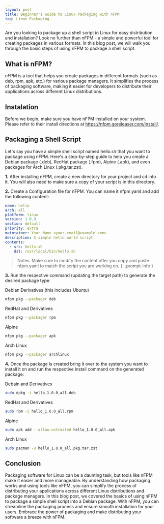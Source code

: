 ```yaml
---
layout: post  
title: Beginner's Guide to Linux Packaging with nFPM
tag: Linux Packaging
---
```


Are you looking to package up a shell script in Linux for easy distribution and installation? Look no further than nFPM - a simple and powerful tool for creating packages in various formats. In this blog post, we will walk you through the basic steps of using nFPM to package a shell script.

## What is nFPM?
nFPM is a tool that helps you create packages in different formats (such as deb, rpm, apk, etc.) for various package managers. It simplifies the process of packaging software, making it easier for developers to distribute their applications across different Linux distributions.

## Instalation
Before we begin, make sure you have nFPM installed on your system. Please refer to their install directions at https://nfpm.goreleaser.com/install/.

## Packaging a Shell Script

Let's say you have a simple shell script named hello.sh that you want to package using nFPM. Here's a step-by-step guide to help you create a Debian package (.deb), RedHat package (.fpm), Alpine (.apk), and even packages for Arch Linux (.pkg.tar.zst).

**1.** After installing nFPM, create a new directory for your project and cd into it. You will also need to make sure a copy of your script is in this directory.

**2.** Create a Configuration file for nFPM. You can name it nfpm.yaml and add the following content:

```yaml
name: hello
arch: all
platform: linux
version: 1.0.0
section: default
priority: extra
maintainer: Your Name <your.email@example.com>
description: A simple hello world script
contents:
  - src: hello.sh
    dst: /usr/local/bin/hello.sh
```

> Notes: Make sure to modify the content after you copy and paste nfpm.yaml to match the script you are working on.
{: .prompt-info }

**3.** Run the respective command (updating the target path) to generate the desired package type:

Debian Derivatives (this includes Ubuntu)

```bash
nfpm pkg --packager deb
```

RedHat and Derivatives
```bash
nfpm pkg --packager rpm
```

Alpine
```bash
nfpm pkg --packager apk
```

Arch Linux
```bash
nfpm pkg --packager archlinux
```
**4.** Once the package is created bring it over to the system you want to install it on and run the respective install command on the generated package:

Debain and Derivatives
```bash
sudo dpkg -i hello_1.0.0_all.deb
```

RedHat and Derivatives
```bash
sudo rpm -i hello_1.0.0_all.rpm
```

Alpine
```bash
sudo apk add --allow-untrusted hello_1.0.0_all.apk
```

Arch Linux
```bash
sudo pacman -U hello_1.0.0_all.pkg.tar.zst
```

## Conclusion
Packaging software for Linux can be a daunting task, but tools like nFPM make it easier and more manageable. By understanding how packaging works and using tools like nFPM, you can simplify the process of distributing your applications across different Linux distributions and package managers. In this blog post, we covered the basics of using nFPM to package a simple shell script into a Debian package. With nFPM, you can streamline the packaging process and ensure smooth installation for your users. Embrace the power of packaging and make distributing your software a breeze with nFPM. 
